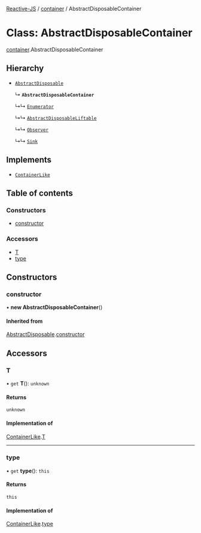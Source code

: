 [Reactive-JS](../README.md) / [container](../modules/container.md) / AbstractDisposableContainer

# Class: AbstractDisposableContainer

[container](../modules/container.md).AbstractDisposableContainer

## Hierarchy

- [`AbstractDisposable`](disposable.AbstractDisposable.md)

  ↳ **`AbstractDisposableContainer`**

  ↳↳ [`Enumerator`](enumerator.Enumerator.md)

  ↳↳ [`AbstractDisposableLiftable`](liftable.AbstractDisposableLiftable.md)

  ↳↳ [`Observer`](observer.Observer.md)

  ↳↳ [`Sink`](runnable.Sink.md)

## Implements

- [`ContainerLike`](../interfaces/container.ContainerLike.md)

## Table of contents

### Constructors

- [constructor](container.AbstractDisposableContainer.md#constructor)

### Accessors

- [T](container.AbstractDisposableContainer.md#t)
- [type](container.AbstractDisposableContainer.md#type)

## Constructors

### constructor

• **new AbstractDisposableContainer**()

#### Inherited from

[AbstractDisposable](disposable.AbstractDisposable.md).[constructor](disposable.AbstractDisposable.md#constructor)

## Accessors

### T

• `get` **T**(): `unknown`

#### Returns

`unknown`

#### Implementation of

[ContainerLike](../interfaces/container.ContainerLike.md).[T](../interfaces/container.ContainerLike.md#t)

___

### type

• `get` **type**(): `this`

#### Returns

`this`

#### Implementation of

[ContainerLike](../interfaces/container.ContainerLike.md).[type](../interfaces/container.ContainerLike.md#type)
